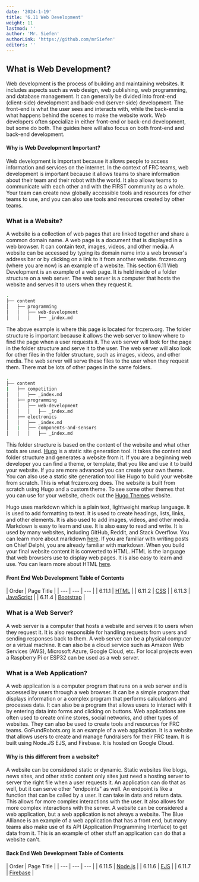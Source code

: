 ```yaml
---
date: '2024-1-19'
title: '6.11 Web Development'
weight: 11
lastmod: ''
author: 'Mr. Siefen'
authorLink: 'https://github.com/mrSiefen'
editors: ''
---
```


## What is Web Development?

Web development is the process of building and maintaining websites. It includes aspects such as web design, web publishing, web programming, and database management. It can generally be divided into front-end (client-side) development and back-end (server-side) development. The front-end is what the user sees and interacts with, while the back-end is what happens behind the scenes to make the website work. Web developers often specialize in either front-end or back-end development, but some do both. The guides here will also focus on both front-end and back-end development.

#### Why is Web Development Important?

Web development is important because it allows people to access information and services on the internet. In the context of FRC teams, web development is important because it allows teams to share information about their team and their robot with the world. It also allows teams to communicate with each other and with the FIRST community as a whole. Your team can create new globally accessible tools and resources for other teams to use, and you can also use tools and resources created by other teams.

### What is a Website?

A website is a collection of web pages that are linked together and share a common domain name. A web page is a document that is displayed in a web browser. It can contain text, images, videos, and other media. A website can be accessed by typing its domain name into a web browser's address bar or by clicking on a link to it from another website. frczero.org (where you are now) is an example of a website. This section 6.11 Web Development is an example of a web page. It is held inside of a folder structure on a web server. The web server is a computer that hosts the website and serves it to users when they request it.

```bash
.
├── content
│   ├── programming
│   │   ├── web-development
│   │   │   ├── _index.md
```
The above example is where this page is located for frczero.org. The folder structure is important because it allows the web server to know where to find the page when a user requests it. The web server will look for the page in the folder structure and serve it to the user. The web server will also look for other files in the folder structure, such as images, videos, and other media. The web server will serve these files to the user when they request them. There mat be lots of other pages in the same folders.

```bash
.
├── content
|   ├── competition
│   │   ├── _index.md
│   ├── programming
│   │   ├── web-development
│   │   │   ├── _index.md
│   ├── electronics
│   │   ├── _index.md
│   |   ├── components-and-sensors
│   │   │   ├── _index.md
```
This folder structure is based on the content of the website and what other tools are used. [Hugo](https://gohugo.io/documentation/) is a static site generation tool. It takes the content and folder structure and generates a website from it. If you are a beginning web developer you can find a theme, or template, that you like and use it to build your website. If you are more advanced you can create your own theme. You can also use a static site generation tool like Hugo to build your website from scratch. This is what frczero.org does. The website is built from scratch using Hugo and a custom theme. To see some other themes that you can use for your website, check out the [Hugo Themes](https://themes.gohugo.io/) website.

Hugo uses markdown which is a plain text, lightweight markup language. It is used to add formatting to text. It is used to create headings, lists, links, and other elements. It is also used to add images, videos, and other media. Markdown is easy to learn and use. It is also easy to read and write. It is used by many websites, including GitHub, Reddit, and Stack Overflow. You can learn more about markdown [here](https://www.markdownguide.org/basic-syntax/). If you are familiar with writing posts on Chief Delphi, you are already familiar with markdown. When you build your final website content it is converted to HTML. HTML is the language that web browsers use to display web pages. It is also easy to learn and use. You can learn more about HTML [here](https://www.w3schools.com/html/).

#### Front End Web Development Table of Contents

| Order | Page Title |
| --- | --- | --- |
| 6.11.1 | [HTML](/programming/web-development/html/) |
| 6.11.2 | [CSS](/programming/web-development/css/) |
| 6.11.3 | [JavaScript](/programming/web-development/javascript/) |
| 6.11.4 | [Bootstrap](/programming/web-development/bootstrap/) |

### What is a Web Server?

A web server is a computer that hosts a website and serves it to users when they request it. It is also responsible for handling requests from users and sending responses back to them. A web server can be a physical computer or a virtual machine. It can also be a cloud service such as Amazon Web Services (AWS), Microsoft Azure, Google Cloud, etc. For local projects even a Raspberry Pi or ESP32 can be used as a web server.

### What is a Web Application?

A web application is a computer program that runs on a web server and is accessed by users through a web browser. It can be a simple program that displays information or a complex program that performs calculations and processes data. It can also be a program that allows users to interact with it by entering data into forms and clicking on buttons. Web applications are often used to create online stores, social networks, and other types of websites. They can also be used to create tools and resources for FRC teams. GoFundRobots.org is an example of a web application. It is a website that allows users to create and manage fundraisers for their FRC team. It is built using Node.JS EJS, and Firebase. It is hosted on Google Cloud.

#### Why is this different from a website?

A website can be considered static or dynamic. Static websites like blogs, news sites, and other static content only sites just need a hosting server to server the right file when a user requests it. An application can do that as well, but it can serve other "endpoints" as well. An endpoint is like a function that can be called by a user. It can take in data and return data. This allows for more complex interactions with the user. It also allows for more complex interactions with the server. A website can be considered a web application, but a web application is not always a website. The Blue Alliance is an example of a web application that has a front end, but many teams also make use of its API (Application Programming Interface) to get data from it. This is an example of other stuff an application can do that a website can't.

#### Back End Web Development Table of Contents

| Order | Page Title |
| --- | --- | --- |
| 6.11.5 | [Node.js](/programming/web-development/node-js/) |
| 6.11.6 | [EJS](/programming/web-development/ejs/) |
| 6.11.7 | [Firebase](/programming/web-development/firebase/) |